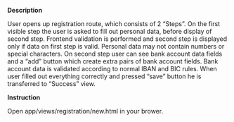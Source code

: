 __Description__

User opens up registration route, which consists of 2 “Steps”. On the first visible step the user is asked to fill out personal data, before display of second step. Frontend validation is performed and second step is displayed only if data on first step is valid. Personal data may not contain numbers or special characters. On second step user can see bank account data fields and a “add” button which create extra pairs of bank account fields. Bank account data is validated according to normal IBAN and BIC rules. When user filled out everything correctly and pressed “save” button he is transferred to “Success” view.

__Instruction__

Open app/views/registration/new.html in your brower.

